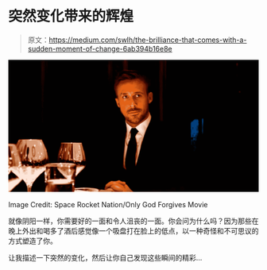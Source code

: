 # 突然变化带来的辉煌

> 原文：<https://medium.com/swlh/the-brilliance-that-comes-with-a-sudden-moment-of-change-6ab394b16e8e>

![](img/574c8ffe05ee67136ac0d9aee45fd525.png)

Image Credit: Space Rocket Nation/Only God Forgives Movie

就像阴阳一样，你需要好的一面和令人沮丧的一面。你会问为什么吗？因为那些在晚上外出和喝多了酒后感觉像一个吸盘打在脸上的低点，以一种奇怪和不可思议的方式塑造了你。

让我描述一下突然的变化，然后让你自己发现这些瞬间的精彩…
